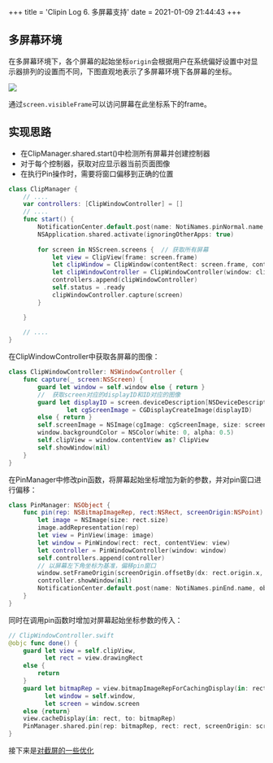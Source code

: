 +++
title = 'Clipin Log 6. 多屏幕支持'
date = 2021-01-09 21:44:43
+++

## 多屏幕环境

在多屏幕环境下，各个屏幕的起始坐标`origin`会根据用户在系统偏好设置中对显示器排列的设置而不同，下图直观地表示了多屏幕环境下各屏幕的坐标。

![](https://hagemon.github.io/post-images/1613224003347.png)

通过`screen.visibleFrame`可以访问屏幕在此坐标系下的frame。

## 实现思路

- 在ClipManager.shared.start()中检测所有屏幕并创建控制器
- 对于每个控制器，获取对应显示器当前页面图像
- 在执行Pin操作时，需要将窗口偏移到正确的位置

```swift
class ClipManager {
	// ....    
    var controllers: [ClipWindowController] = []
    // ....
    func start() {
        NotificationCenter.default.post(name: NotiNames.pinNormal.name, object: nil)
        NSApplication.shared.activate(ignoringOtherApps: true)
        
        for screen in NSScreen.screens {  // 获取所有屏幕
            let view = ClipView(frame: screen.frame)
            let clipWindow = ClipWindow(contentRect: screen.frame, contentView: view)
            let clipWindowController = ClipWindowController(window: clipWindow)
            controllers.append(clipWindowController)
            self.status = .ready
            clipWindowController.capture(screen)
        }

    }
    
    // ....
}
```

在ClipWindowController中获取各屏幕的图像：

```swift
class ClipWindowController: NSWindowController {
	func capture(_ screen:NSScreen) {
        guard let window = self.window else { return }
        //  获取screen对应的displayID和ID对应的图像
        guard let displayID = screen.deviceDescription[NSDeviceDescriptionKey(rawValue: "NSScreenNumber")] as? CGDirectDisplayID,
                let cgScreenImage = CGDisplayCreateImage(displayID)
        else { return }
        self.screenImage = NSImage(cgImage: cgScreenImage, size: screen.frame.size)
        window.backgroundColor = NSColor(white: 0, alpha: 0.5)
        self.clipView = window.contentView as? ClipView
        self.showWindow(nil)
    }
}
```

在PinManager中修改pin函数，将屏幕起始坐标增加为新的参数，并对pin窗口进行偏移：

```swift
class PinManager: NSObject {
	func pin(rep: NSBitmapImageRep, rect:NSRect, screenOrigin:NSPoint) {
        let image = NSImage(size: rect.size)
        image.addRepresentation(rep)
        let view = PinView(image: image)
        let window = PinWindow(rect: rect, contentView: view)
        let controller = PinWindowController(window: window)
        self.controllers.append(controller)
        // 以屏幕左下角坐标为基准，偏移pin窗口
        window.setFrameOrigin(screenOrigin.offsetBy(dx: rect.origin.x, dy: rect.origin.y))
        controller.showWindow(nil)
        NotificationCenter.default.post(name: NotiNames.pinEnd.name, object: nil)
    }
}
```

同时在调用pin函数时增加对屏幕起始坐标参数的传入：

```swift
// ClipWindowController.swift
@objc func done() {
    guard let view = self.clipView,
          let rect = view.drawingRect
    else {
        return
    }
    guard let bitmapRep = view.bitmapImageRepForCachingDisplay(in: rect),
          let window = self.window,
          let screen = window.screen
    else {return}
    view.cacheDisplay(in: rect, to: bitmapRep)
    PinManager.shared.pin(rep: bitmapRep, rect: rect, screenOrigin: screen.visibleFrame.origin)
}
```

接下来是[对截屏的一些优化](https://hagemon.github.io/post/clipin-post-7/)